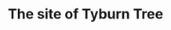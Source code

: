 ---
title: "The site of Tyburn Tree"
location: London
picture: "/assets/camera-roll/2015/12/2015-12-17-the-site-of-tyburn-tree/20151217_120810651_iOS.jpg"
thumbnail: "/assets/camera-roll/2015/12/2015-12-17-the-site-of-tyburn-tree/20151217_120810651_iOS-thumbnail.jpg"
type: picture
tags:
  - Tyburn Tree
  - looking down
  - tree
  - sidewalk
  - circle
  - cross
  - London
---